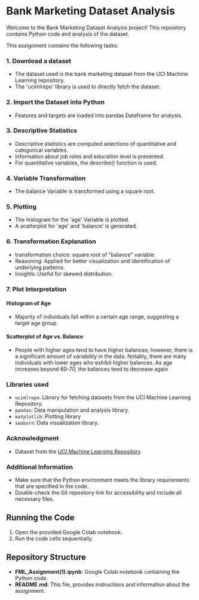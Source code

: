# Bank Marketing Dataset Analysis 

Welcome to the Bank Marketing Dataset Analysis project! This repository contains Python code and analysis of the dataset.

This assignment contains the following tasks:

### 1. Download a dataset 
- The dataset used is the bank marketing dataset from the UCI  Machine Learning repository.
- The 'ucimlrepo' library is used to directly fetch the dataset.

### 2. Import the Dataset into Python 
- Features and targets are loaded into pandas Dataframe for analysis.

### 3. Descriptive Statistics 
- Descriptive statistics are computed selections of quantitative and categorical variables.
- Information about job roles and education level is presented.
- For quantitative variables, the describe() function is used.

### 4. Variable Transformation 
- The balance Variable is transformed using a square root.

### 5. Plotting 
- The histogram for the 'age' Variable is plotted.
- A scatterplot for 'age' and 'balance' is generated.

### 6. Transformation Explanation 
- transformation choice: square root of "balance" variable.
- Reasoning: Applied for better visualization and identification of underlying patterns.
- Insights: Useful for skewed distribution.

### 7.  Plot Interpretation 
#### Histogram of Age 
- Majority of individuals fall within a certain age range, suggesting a target age group.
#### Scatterplot of Age vs. Balance
- People with higher ages tend to have higher balances; however, there is a significant amount of variability in the data. Notably, there are many individuals with lower ages who exhibit higher balances. As age increases beyond 60-70, the balances tend to decrease again

### Libraries used
- `ucimlrepo`: Library for fetching datasets from the UCI Machine Learning Repository.
- `pandas`:  Data manipulation and analysis library.
- `matplotlib`: Plotting library
- `seaborn`: Data visualization library.

### Acknowledgment 
- Dataset from the [UCI Machine Learning Repository](https://archive.ics.uci.edu/dataset/222/bank+marketing)


### Additional Information 
- Make sure that the Python environment meets the library requirements that are specified in the code.
- Double-check the Git repository link for accessibility and include all necessary files.

## Running the Code
1. Open the provided Google Colab notebook.
2. Run the code cells sequentially.

## Repository Structure

- **FML_Assignment(1).ipynb**: Google Colab notebook containing the Python code.
- **README.md**: This file, provides instructions and information about the assignment.
